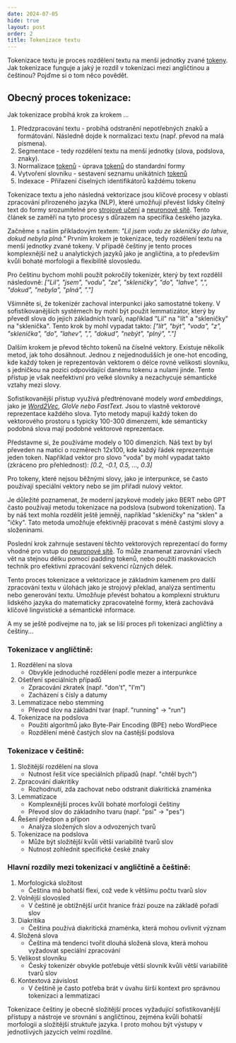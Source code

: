 ```yaml
---
date: 2024-07-05
hide: true
layout: post
order: 2
title: Tokenizace textu
---
```


Tokenizace textu je proces rozdělení textu na menší jednotky zvané [tokeny](/ai/tokeny-versus-slova/). Jak tokenizace funguje a jaký je rozdíl v tokenizaci mezi angličtinou a češtinou? Pojďme si o tom něco povědět. 

## Obecný proces tokenizace:

Jak tokenizace probíhá krok za krokem ... 

1. Předzpracování textu - probíhá odstranění nepotřebných znaků a formátování. Následně dojde k normalizaci textu (např. převod na malá písmena).
2. Segmentace - tedy rozdělení textu na menší jednotky (slova, podslova, znaky).
3. Normalizace [tokenů](/ai/tokeny-versus-slova/) - úprava [tokenů](/ai/tokeny-versus-slova/) do standardní formy
4. Vytvoření slovníku - sestavení seznamu unikátních [tokenů](/ai/tokeny-versus-slova/)
5. Indexace - Přiřazení číselných identifikátorů každému tokenu

Tokenizace textu a jeho následná vektorizace jsou klíčové procesy v oblasti zpracování přirozeného jazyka (NLP), které umožňují převést lidsky čitelný text do formy srozumitelné pro [strojové učení](/ai/strojove-uceni-machine-learning/) a [neuronové sítě](/ai/neuronove-site/). Tento článek se zaměří na tyto procesy s důrazem na specifika českého jazyka.

Začněme s naším příkladovým textem: *"Lil jsem vodu ze skleničky do lahve, dokud nebyla plná."* Prvním krokem je tokenizace, tedy rozdělení textu na menší jednotky zvané tokeny. V případě češtiny je tento proces komplexnější než u analytických jazyků jako je angličtina, a to především kvůli bohaté morfologii a flexibilitě slovosledu.

Pro češtinu bychom mohli použít pokročilý tokenizér, který by text rozdělil následovně:
*["Lil", "jsem", "vodu", "ze", "skleničky", "do", "lahve", ",", "dokud", "nebyla", "plná", "."]*

Všimněte si, že tokenizér zachoval interpunkci jako samostatné tokeny. V sofistikovanějších systémech by mohl být použit lemmatizátor, který by převedl slova do jejich základních tvarů, například "Lil" na "lít" a "skleničky" na "sklenička". Tento krok by mohl vypadat takto:
*["lít", "být", "voda", "z", "sklenička", "do", "lahev", ",", "dokud", "nebýt", "plný", "."]*

Dalším krokem je převod těchto tokenů na číselné vektory. Existuje několik metod, jak toho dosáhnout. Jednou z nejjednodušších je one-hot encoding, kde každý token je reprezentován vektorem o délce rovné velikosti slovníku, s jedničkou na pozici odpovídající danému tokenu a nulami jinde. Tento přístup je však neefektivní pro velké slovníky a nezachycuje sémantické vztahy mezi slovy.

Sofistikovanější přístup využívá předtrénované modely *word embeddings*, jako je *[Word2Vec](https://cs.wikipedia.org/wiki/Word2Vec), GloVe nebo FastText*. Jsou to vlastně vektorové reprezentace každého slova. Tyto metody mapují každý token do vektorového prostoru s typicky 100-300 dimenzemi, kde sémanticky podobná slova mají podobné vektorové reprezentace. 

Představme si, že používáme modely o 100 dimenzích. Náš text by byl převeden na matici o rozměrech 12x100, kde každý řádek reprezentuje jeden token. Například vektor pro slovo "voda" by mohl vypadat takto (zkráceno pro přehlednost):
*[0.2, -0.1, 0.5, ..., 0.3]*

Pro tokeny, které nejsou běžnými slovy, jako je interpunkce, se často používají speciální vektory nebo se jim přiřadí nulový vektor.

Je důležité poznamenat, že moderní jazykové modely jako BERT nebo GPT často používají metodu tokenizace na podslova (subword tokenization). Ta by náš text mohla rozdělit ještě jemněji, například "skleničky" na "sklen" a "ičky". Tato metoda umožňuje efektivněji pracovat s méně častými slovy a složeninami.

Poslední krok zahrnuje sestavení těchto vektorových reprezentací do formy vhodné pro vstup do [neuronové sítě](/ai/neuronove-site/). To může znamenat zarovnání všech vět na stejnou délku pomocí padding tokenů, nebo použití maskovacích technik pro efektivní zpracování sekvencí různých délek.

Tento proces tokenizace a vektorizace je základním kamenem pro další zpracování textu v úlohách jako je strojový překlad, analýza sentimentu nebo generování textu. Umožňuje převést bohatou a komplexní strukturu lidského jazyka do matematicky zpracovatelné formy, která zachovává klíčové lingvistické a sémantické informace.​​​​​​​​​​​​​​​​

A my se ještě podívejme na to, jak se liší proces při tokenizaci angličtiny a češtiny...

### Tokenizace v angličtině:

1. Rozdělení na slova
   - Obvykle jednoduché rozdělení podle mezer a interpunkce
2. Ošetření speciálních případů
   - Zpracování zkratek (např. "don't", "I'm")
   - Zacházení s čísly a datumy
3. Lemmatizace nebo stemming
   - Převod slov na základní tvar (např. "running" -> "run")
4. Tokenizace na podslova
   - Použití algoritmů jako Byte-Pair Encoding (BPE) nebo WordPiece
   - Rozdělení méně častých slov na častější podslova

### Tokenizace v češtině:

1. Složitější rozdělení na slova
   - Nutnost řešit více speciálních případů (např. "chtěl bych")
2. Zpracování diakritiky
   - Rozhodnutí, zda zachovat nebo odstranit diakritická znaménka
3. Lemmatizace
   - Komplexnější proces kvůli bohaté morfologii češtiny
   - Převod slov do základního tvaru (např. "psi" -> "pes")
4. Řešení předpon a přípon
   - Analýza složených slov a odvozených tvarů
5. Tokenizace na podslova
   - Může být složitější kvůli větší variabilitě tvarů slov
   - Nutnost zohlednit specifické české znaky

### Hlavní rozdíly mezi tokenizací v angličtině a češtině:

1. Morfologická složitost
   - Čeština má bohatší flexi, což vede k většímu počtu tvarů slov
2. Volnější slovosled
   - V češtině je obtížnější určit hranice frází pouze na základě pořadí slov
3. Diakritika
   - Čeština používá diakritická znaménka, která mohou ovlivnit význam
4. Složená slova
   - Čeština má tendenci tvořit dlouhá složená slova, která mohou vyžadovat speciální zpracování
5. Velikost slovníku
   - Český tokenizér obvykle potřebuje větší slovník kvůli větší variabilitě tvarů slov
6. Kontextová závislost
   - V češtině je často potřeba brát v úvahu širší kontext pro správnou tokenizaci a lemmatizaci

Tokenizace češtiny je obecně složitější proces vyžadující sofistikovanější přístupy a nástroje ve srovnání s angličtinou, zejména kvůli bohatší morfologii a složitější struktuře jazyka.​​​​​​​​​​​​​​​​ I proto mohou být výstupy v jednotlivých jazycích velmi rozdílné.